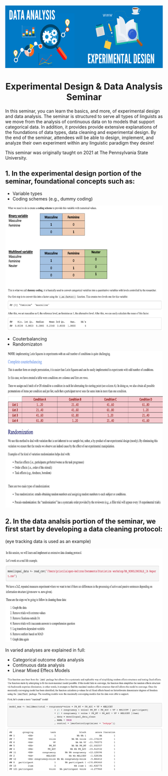 <p align="center">
  <img width="600" height="200" src="https://github.com/prislb/ExpeDesign_DataAnalysis_Seminar/blob/main/banner.jpeg">
</p>


<h1 align="center"> Experimental Design & Data Analysis Seminar </h1>

In this seminar, you can learn the basics, and more, of experimental design and data analysis. The seminar is structured to serve all types of linguists as we move from the analysis of continuous data on to models that support categorical data. In addition, it provides provide extensive explanations of the foundations of data types, data cleaning and experimental design. By the end of the seminar, attendees will be able to design, implement, and analyze their own experiment within any linguistic paradigm they desire!

This seminar was originally taught on 2021 at The Pennsylvania State University.

## 1. In the experimental design portion of the seminar, foundational concepts such as:
* Variable types
* Coding schemes (e.g., dummy coding)

<p align="center">
  <img width="800" height="400" src="https://github.com/prislb/ExpeDesign_DataAnalysis_Seminar/blob/main/Screen%20Shot%202022-03-16%20at%2021.43.44.png">
</p>

* Couterbalancing
* Randomizaton

<p align="center">
  <img width="800" height="500" src="https://github.com/prislb/ExpeDesign_DataAnalysis_Seminar/blob/main/Screen%20Shot%202022-03-16%20at%2021.44.20.png">
</p>

## 2. In the data analsis portion of the seminar, we first start by developing a data cleaning protocol:
(eye tracking data is used as an example)

<p align="center">
  <img width="900" height="300" src="https://github.com/prislb/ExpeDesign_DataAnalysis_Seminar/blob/main/Screen%20Shot%202022-03-16%20at%2021.45.01.png">
</p>

In varied analyses are explained in full:
* Categorical outcome data analysis
* Continuous data analysis
* Linear Mixed Effecs Models

<p align="center">
  <img width="900" height="300" src="https://github.com/prislb/ExpeDesign_DataAnalysis_Seminar/blob/main/Screen%20Shot%202022-03-16%20at%2021.45.35.png">
</p>
